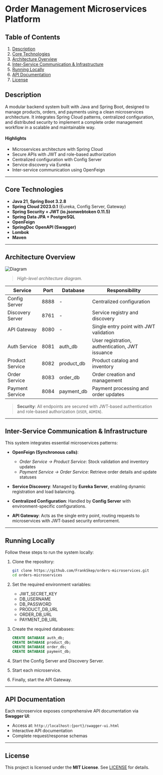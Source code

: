 # Order Management Microservices Platform

## Table of Contents

1. [Description](#description)
2. [Core Technologies](#core-technologies)
3. [Architecture Overview](#architecture-overview)
4. [Inter-Service Communication & Infrastructure](#inter-service-communication--infrastructure)
5. [Running Locally](#running-locally)
6. [API Documentation](#api-documentation)
7. [License](#license)

## Description

A modular backend system built with Java and Spring Boot, designed to manage products, orders, and payments using a clean microservices architecture. It integrates Spring Cloud patterns, centralized configuration, and distributed security to implement a complete order management workflow in a scalable and maintainable way.

#### Highlights

* Microservices architecture with Spring Cloud
* Secure APIs with JWT and role-based authorization
* Centralized configuration with Config Server
* Service discovery via Eureka
* Inter-service communication using OpenFeign

---

## Core Technologies

- **Java 21**, **Spring Boot 3.2.8**
- **Spring Cloud 2023.0.1** (Eureka, Config Server, Gateway)
- **Spring Security + JWT (io.jsonwebtoken 0.11.5)**
- **Spring Data JPA + PostgreSQL**
- **OpenFeign**
- **SpringDoc OpenAPI (Swagger)**
- **Lombok**
- **Maven**

---

## Architecture Overview

![Diagram](https://i.ibb.co/xPDtny8/architecture-diagram.png)

> *High-level architecture diagram.*

| Service           | Port  | Database    | Responsibility                      |
|--------------------|-------|-------------|-------------------------------------|
| Config Server     | 8888  | -           | Centralized configuration           |
| Discovery Server  | 8761  | -           | Service registry and discovery      |
| API Gateway       | 8080  | -           | Single entry point with JWT validation |
| Auth Service      | 8081  | auth_db     | User registration, authentication, JWT issuance |
| Product Service   | 8082  | product_db  | Product catalog and inventory       |
| Order Service     | 8083  | order_db    | Order creation and management       |
| Payment Service   | 8084  | payment_db  | Payment processing and order updates |

> **Security**: All endpoints are secured with JWT-based authentication and role-based authorization (`USER`, `ADMIN`).

---

## Inter-Service Communication & Infrastructure

This system integrates essential microservices patterns:

* **OpenFeign (Synchronous calls)**:

  * *Order Service → Product Service*: Stock validation and inventory updates
  * *Payment Service → Order Service*: Retrieve order details and update statuses

* **Service Discovery**: Managed by **Eureka Server**, enabling dynamic registration and load balancing.

* **Centralized Configuration**: Handled by **Config Server** with environment-specific configurations.

* **API Gateway**: Acts as the single entry point, routing requests to microservices with JWT-based security enforcement.


---

## Running Locally

Follow these steps to run the system locally:

1. Clone the repository:
   ```bash
   git clone https://github.com/FrankSkep/orders-microservices.git
   cd orders-microservices
   ```
2. Set the required environment variables:

   - JWT_SECRET_KEY
   - DB_USERNAME
   - DB_PASSWORD
   - PRODUCT_DB_URL
   - ORDER_DB_URL
   - PAYMENT_DB_URL

3. Create the required databases:
   ```sql
   CREATE DATABASE auth_db;
   CREATE DATABASE product_db;
   CREATE DATABASE order_db;
   CREATE DATABASE payment_db;
   ```
4. Start the Config Server and Discovery Server.
5. Start each microservice.
6. Finally, start the API Gateway.

---

## API Documentation

Each microservice exposes comprehensive API documentation via **Swagger UI**:
- Access at: `http://localhost:{port}/swagger-ui.html`
- Interactive API documentation
- Complete request/response schemas

---

## License

This project is licensed under the **MIT License**. See [LICENSE](./LICENSE) for details.
